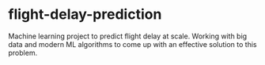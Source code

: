 # flight-delay-prediction
Machine learning project to predict flight delay at scale. Working with big data and modern ML algorithms to come up with an effective solution to this problem.
